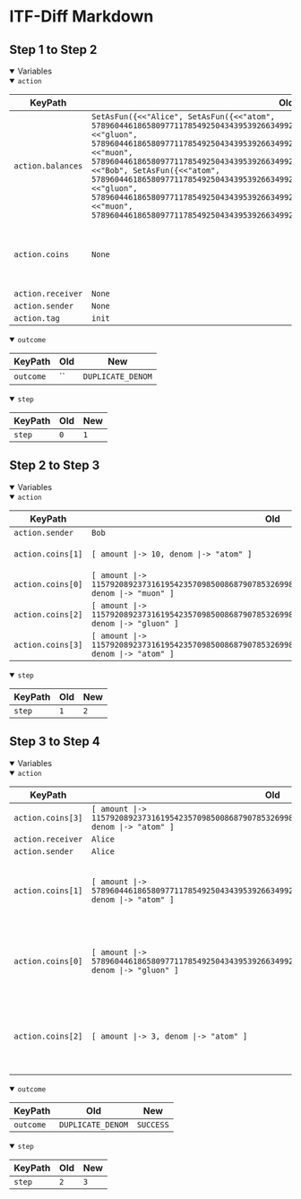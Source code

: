 # ITF-Diff Markdown

## Step 1 to Step 2

<details open>

<summary>Variables</summary>

<details open>

<summary><code>action</code></summary>


|KeyPath|Old|New|
|-|-|-|
|`action.balances`|`SetAsFun({<<"Alice", SetAsFun({<<"atom", 57896044618658097711785492504343953926634992332820282019728792003956564819967>>, <<"gluon", 57896044618658097711785492504343953926634992332820282019728792003956564819967>>, <<"muon", 57896044618658097711785492504343953926634992332820282019728792003956564819967>>})>>, <<"Bob", SetAsFun({<<"atom", 57896044618658097711785492504343953926634992332820282019728792003956564819967>>, <<"gluon", 57896044618658097711785492504343953926634992332820282019728792003956564819967>>, <<"muon", 57896044618658097711785492504343953926634992332820282019728792003956564819967>>})>>})`|`None`|
|`action.coins`|`None`|`<<[ amount \|-> 115792089237316195423570985008687907853269984665640564039457584007913129639934, denom \|-> "muon" ], [ amount \|-> 10, denom \|-> "atom" ], [ amount \|-> 115792089237316195423570985008687907853269984665640564039457584007913129639937, denom \|-> "gluon" ], [ amount \|-> 115792089237316195423570985008687907853269984665640564039457584007913129639937, denom \|-> "atom" ]>>`|
|`action.receiver`|`None`|`"Alice"`|
|`action.sender`|`None`|`"Bob"`|
|`action.tag`|`init`|`send`|

</details>
<details open>

<summary><code>outcome</code></summary>


|KeyPath|Old|New|
|-|-|-|
|`outcome`|``|`DUPLICATE_DENOM`|

</details>
<details open>

<summary><code>step</code></summary>


|KeyPath|Old|New|
|-|-|-|
|`step`|`0`|`1`|

</details>

</details>

## Step 2 to Step 3

<details open>

<summary>Variables</summary>

<details open>

<summary><code>action</code></summary>


|KeyPath|Old|New|
|-|-|-|
|`action.sender`|`Bob`|`Alice`|
|`action.coins[1]`|`[ amount \|-> 10, denom \|-> "atom" ]`|`[ amount \|-> 57896044618658097711785492504343953926634992332820282019728792003956564819969, denom \|-> "atom" ]`|
|`action.coins[0]`|`[ amount \|-> 115792089237316195423570985008687907853269984665640564039457584007913129639934, denom \|-> "muon" ]`|`[ amount \|-> 57896044618658097711785492504343953926634992332820282019728792003956564819968, denom \|-> "gluon" ]`|
|`action.coins[2]`|`[ amount \|-> 115792089237316195423570985008687907853269984665640564039457584007913129639937, denom \|-> "gluon" ]`|`[ amount \|-> 3, denom \|-> "atom" ]`|
|`action.coins[3]`|`[ amount \|-> 115792089237316195423570985008687907853269984665640564039457584007913129639937, denom \|-> "atom" ]`|`[ amount \|-> 115792089237316195423570985008687907853269984665640564039457584007913129639933, denom \|-> "atom" ]`|

</details>
<details open>

<summary><code>step</code></summary>


|KeyPath|Old|New|
|-|-|-|
|`step`|`1`|`2`|

</details>

</details>

## Step 3 to Step 4

<details open>

<summary>Variables</summary>

<details open>

<summary><code>action</code></summary>


|KeyPath|Old|New|
|-|-|-|
|`action.coins[3]`|`[ amount \|-> 115792089237316195423570985008687907853269984665640564039457584007913129639933, denom \|-> "atom" ]`|`None`|
|`action.receiver`|`Alice`|`Bob`|
|`action.sender`|`Alice`|`Bob`|
|`action.coins[1]`|`[ amount \|-> 57896044618658097711785492504343953926634992332820282019728792003956564819969, denom \|-> "atom" ]`|`[ amount \|-> 1, denom \|-> "muon" ]`|
|`action.coins[0]`|`[ amount \|-> 57896044618658097711785492504343953926634992332820282019728792003956564819968, denom \|-> "gluon" ]`|`[ amount \|-> 300, denom \|-> "gluon" ]`|
|`action.coins[2]`|`[ amount \|-> 3, denom \|-> "atom" ]`|`[ amount \|-> 100, denom \|-> "atom" ]`|

</details>
<details open>

<summary><code>outcome</code></summary>


|KeyPath|Old|New|
|-|-|-|
|`outcome`|`DUPLICATE_DENOM`|`SUCCESS`|

</details>
<details open>

<summary><code>step</code></summary>


|KeyPath|Old|New|
|-|-|-|
|`step`|`2`|`3`|

</details>

</details>


